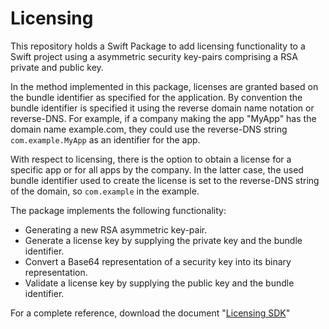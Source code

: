 # Licensing

This repository holds a Swift Package to add licensing functionality to a Swift project using a asymmetric security key-pairs comprising a RSA private and public key.

In the method implemented in this package, licenses are granted based on the bundle identifier as specified for the application. By convention the bundle identifier is specified it using the reverse domain name notation or reverse-DNS. For example, if a company making the app "MyApp" has the domain name example.com, they could use the reverse-DNS string `com.example.MyApp` as an identifier for the app.

With respect to licensing, there is the option to obtain a license for a specific app or for all apps by the company. In the latter case, the used bundle identifier used to create the license is set to the reverse-DNS string of the domain, so `com.example` in the example.

The package implements the following functionality:
* Generating a new RSA asymmetric key-pair.
* Generate a license key by supplying the private key and the bundle identifier.
* Convert a Base64 representation of a security key into its binary representation.
* Validate a license key by supplying the public key and the bundle identifier.

For a complete reference, download the document "[Licensing SDK](https://docs.google.com/document/d/1lQ_W0G891qJgnb63-4g72k95IIa5zuBn3TznHAQkiiI/export?format=pdf)"

